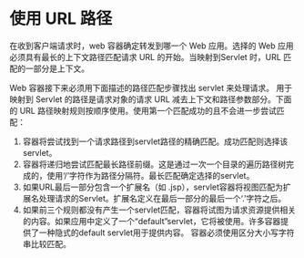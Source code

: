 # 使用 URL 路径

在收到客户端请求时，web 容器确定转发到哪一个 Web 应用。选择的 Web 应用必须具有最长的上下文路径匹配请求 URL 的开始。当映射到Servlet 时，URL 匹配的一部分是上下文。

Web 容器接下来必须用下面描述的路径匹配步骤找出 servlet 来处理请求。
用于映射到 Servlet 的路径是请求对象的请求 URL 减去上下文和路径参数部分。下面的 URL 路径映射规则按顺序使用。使用第一个匹配成功的且不会进一步尝试匹配：
1. 容器将尝试找到一个请求路径到servlet路径的精确匹配。成功匹配则选择该servlet。
2. 容器将递归地尝试匹配最长路径前缀。这是通过一次一个目录的遍历路径树完成的，使用‘/’字符作为路径分隔符。最长匹配确定选择的servlet。
3. 如果URL最后一部分包含一个扩展名（如 .jsp），servlet容器将视图匹配为扩展名处理请求的Servlet。扩展名定义在最后一部分的最后一个‘.’字符之后。
4. 如果前三个规则都没有产生一个servlet匹配，容器将试图为请求资源提供相关的内容。如果应用中定义了一个“default”servlet，它将被使用。许多容器提供了一种隐式的default servlet用于提供内容。
容器必须使用区分大小写字符串比较匹配。


